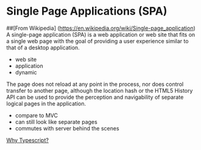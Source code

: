 # Single Page Applications (SPA)
##[From Wikipedia] (https://en.wikipedia.org/wiki/Single-page_application)
A single-page application (SPA) is a web application or web site that fits on a single web page with the goal of providing a user experience similar to that of a desktop application.

* web site
* application
* dynamic

The page does not reload at any point in the process, nor does control transfer to another page, although the location hash or the HTML5 History API can be used to provide the perception and navigability of separate logical pages in the application.

* compare to MVC
* can still look like separate pages
* commutes with server behind the scenes

[Why Typescript?](why_typescript.md)
